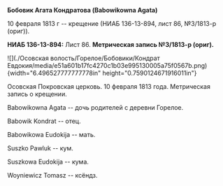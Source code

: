 **Бобовик Агата Кондратова (Babowikowna Agata)**

10 февраля 1813 г -- крещение (НИАБ 136-13-894, лист 86, №3/1813-р
(ориг)).

**НИАБ 136-13-894:** Лист 86. **Метрическая запись №3/1813-р (ориг).**

![](./Осовская волость/Горелое/Бобовики/Кондрат Евдокия/media/e51a601b17fc4270c1b03e995130005a75f0567b.png){width="6.496527777777778in"
height="0.7590124671916011in"}

Осовская Покровская церковь. 10 февраля 1813 года. Метрическая запись о
крещении.

Babowikowna Agata -- дочь родителей с деревни Горелое.

Babowik Kondrat -- отец.

Babowikowa Eudokija -- мать.

Suszko Pawluk -- кум.

Suszkowa Eudokija -- кума.

Woyniewicz Tomasz -- ксёндз.

